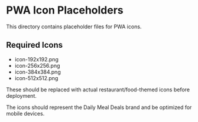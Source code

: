 # PWA Icon Placeholders

This directory contains placeholder files for PWA icons. 

## Required Icons
- icon-192x192.png
- icon-256x256.png  
- icon-384x384.png
- icon-512x512.png

These should be replaced with actual restaurant/food-themed icons before deployment.

The icons should represent the Daily Meal Deals brand and be optimized for mobile devices.
